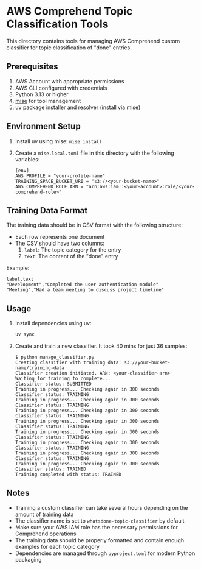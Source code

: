 # AWS Comprehend Topic Classification Tools

This directory contains tools for managing AWS Comprehend custom classifier for topic classification of "done" entries.

## Prerequisites

1. AWS Account with appropriate permissions
2. AWS CLI configured with credentials
3. Python 3.13 or higher
4. [mise](https://mise.jdx.dev/) for tool management
5. uv package installer and resolver (install via mise)

## Environment Setup

1. Install uv using mise: `mise install`

2. Create a `mise.local.toml` file in this directory with the following variables:

   ```env
   [env]
   AWS_PROFILE = "your-profile-name"
   TRAINING_SPACE_BUCKET_URI = "s3://<your-bucket-name>"
   AWS_COMPREHEND_ROLE_ARN = "arn:aws:iam::<your-account>:role/<your-comprehend-role>"
   ```

## Training Data Format

The training data should be in CSV format with the following structure:
- Each row represents one document
- The CSV should have two columns:
  1. `label`: The topic category for the entry
  2. `text`: The content of the "done" entry

Example:

```csv
label,text
"Development","Completed the user authentication module"
"Meeting","Had a team meeting to discuss project timeline"
```

## Usage

1. Install dependencies using uv:

   ```sh
   uv sync
   ```

2. Create and train a new classifier. It took 40 mins for just 36 samples:

   ```
   $ python manage_classifier.py
   Creating classifier with training data: s3://your-bucket-name/training-data
   Classifier creation initiated. ARN: <your-classifier-arn>
   Waiting for training to complete...
   Classifier status: SUBMITTED
   Training in progress... Checking again in 300 seconds
   Classifier status: TRAINING
   Training in progress... Checking again in 300 seconds
   Classifier status: TRAINING
   Training in progress... Checking again in 300 seconds
   Classifier status: TRAINING
   Training in progress... Checking again in 300 seconds
   Classifier status: TRAINING
   Training in progress... Checking again in 300 seconds
   Classifier status: TRAINING
   Training in progress... Checking again in 300 seconds
   Classifier status: TRAINING
   Training in progress... Checking again in 300 seconds
   Classifier status: TRAINING
   Training in progress... Checking again in 300 seconds
   Classifier status: TRAINED
   Training completed with status: TRAINED
   ```

## Notes

- Training a custom classifier can take several hours depending on the amount of training data
- The classifier name is set to `whatsdone-topic-classifier` by default
- Make sure your AWS IAM role has the necessary permissions for Comprehend operations
- The training data should be properly formatted and contain enough examples for each topic category
- Dependencies are managed through `pyproject.toml` for modern Python packaging
